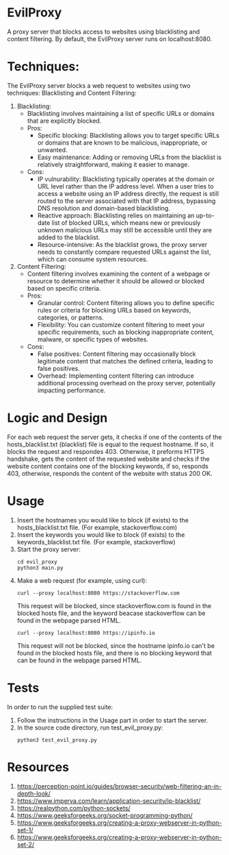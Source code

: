# EvilProxy
A proxy server that blocks access to websites using blacklisting and content filtering. By default, the EvilProxy server runs on localhost:8080.

# Techniques:
The EvilProxy server blocks a web request to websites using two techniques: Blacklisting and Content Filtering:

1. Blacklisting:
   - Blacklisting involves maintaining a list of specific URLs or domains that are explicitly blocked.
   - Pros:
     - Specific blocking: Blacklisting allows you to target specific URLs or domains that are known to be malicious, inappropriate, or unwanted.
     - Easy maintenance: Adding or removing URLs from the blacklist is relatively straightforward, making it easier to manage.
   - Cons:
     - IP vulnurability: Blacklisting typically operates at the domain or URL level rather than the IP address level. When a user tries to access a website using an IP address directly, the request is still routed to the server associated with that IP address, bypassing DNS resolution and domain-based blacklisting.
     - Reactive approach: Blacklisting relies on maintaining an up-to-date list of blocked URLs, which means new or previously unknown malicious URLs may still be accessible until they are added to the blacklist.
     - Resource-intensive: As the blacklist grows, the proxy server needs to constantly compare requested URLs against the list, which can consume system resources.
2. Content Filtering:
   - Content filtering involves examining the content of a webpage or resource to determine whether it should be allowed or blocked based on specific criteria.
   - Pros:
     - Granular control: Content filtering allows you to define specific rules or criteria for blocking URLs based on keywords, categories, or patterns. 
     - Flexibility: You can customize content filtering to meet your specific requirements, such as blocking inappropriate content, malware, or specific types of websites.
   - Cons:
     - False positives: Content filtering may occasionally block legitimate content that matches the defined criteria, leading to false positives.
     - Overhead: Implementing content filtering can introduce additional processing overhead on the proxy server, potentially impacting performance.

# Logic and Design
For each web request the server gets, it checks if one of the contents of the hosts_blacklist.txt (blacklist) file is equal
to the request hostname. If so, it blocks the request and respondes 403. Otherwise, it preforms HTTPS handshake, gets the content of the requested website and checks if the website content contains one of the blocking keywords, if so, responds 403, otherwise, responds the content of the website with status 200 OK.

# Usage
1. Insert the hostnames you would like to block (if exists) to the hosts_blacklist.txt file. (For example, stackoverflow.com)
2. Insert the keywords you would like to block (if exists) to the keywords_blacklist.txt file. (For example, stackoverflow)
3. Start the proxy server:
    ```
    cd evil_proxy
    python3 main.py
    ```
4. Make a web request (for example, using curl):
    ```
    curl --proxy localhost:8080 https://stackoverflow.com
    ```
    This request will be blocked, since stackoverflow.com is found in the blocked hosts file, and the keyword beacase stackoverflow can be found in the webpage parsed HTML.
    ```
    curl --proxy localhost:8080 https://ipinfo.io
    ```
    This request will not be blocked, since the hostname ipinfo.io can't be found in the blocked hosts file, and there is no blocking keyword that can be found in the webpage parsed HTML.

# Tests
In order to run the supplied test suite:
1. Follow the instructions in the Usage part in order to start the server.
2. In the source code directory, run test_evil_proxy.py:
    ```
    python3 test_evil_proxy.py
    ```

# Resources
1. https://perception-point.io/guides/browser-security/web-filtering-an-in-depth-look/
2. https://www.imperva.com/learn/application-security/ip-blacklist/
3. https://realpython.com/python-sockets/
4. https://www.geeksforgeeks.org/socket-programming-python/
5. https://www.geeksforgeeks.org/creating-a-proxy-webserver-in-python-set-1/
6. https://www.geeksforgeeks.org/creating-a-proxy-webserver-in-python-set-2/
